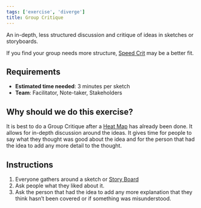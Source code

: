 ```yaml
---
tags: ['exercise', 'diverge']
title: Group Critique
---
```


An in-depth, less structured discussion and critique of ideas in sketches or
storyboards.

If you find your group needs more structure, [Speed Crit](./speed-crit.md) may
be a better fit.

## Requirements

- **Estimated time needed**: 3 minutes per sketch
- **Team**: Facilitator, Note-taker, Stakeholders

## Why should we do this exercise?

It is best to do a Group Critique after a [Heat Map](./heat-map) has already
been done. It allows for in-depth discussion around the ideas. It gives time for
people to say what they thought was good about the idea and for the person that
had the idea to add any more detail to the thought.

## Instructions

1. Everyone gathers around a sketch or [Story Board](./3-step-storyboards.md)
2. Ask people what they liked about it.
3. Ask the person that had the idea to add any more explanation that
   they think hasn’t been covered or if something was misunderstood.
